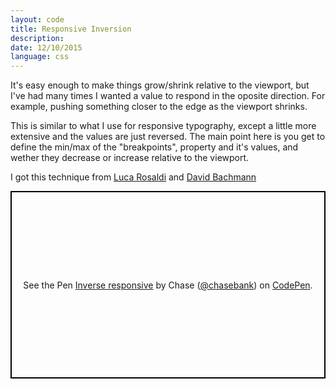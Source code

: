 ```yaml
---
layout: code
title: Responsive Inversion
description: 
date: 12/10/2015
language: css
---
```


It's easy enough to make things grow/shrink relative to the viewport, but I've had many times I wanted a value to respond in the oposite direction. For example, pushing something closer to the edge as the viewport shrinks.

This is similar to what I use for responsive typography, except a little more extensive and the values are just reversed. The main point here is you get to define the min/max of the "breakpoints", property and it's values, and wether they decrease or increase relative to the viewport.

I got this technique from [Luca Rosaldi](https://codepen.io/LucaRosaldi/pen/RgPbeR) and [David Bachmann](https://css-tricks.com/between-the-lines/)

<p class="codepen" data-height="300" data-theme-id="21051" data-default-tab="css,result" data-user="chasebank" data-slug-hash="aKMpeE" data-editable="true" style="height: 300px; box-sizing: border-box; display: flex; align-items: center; justify-content: center; border: 2px solid black; margin: 1em 0; padding: 1em;" data-pen-title="Inverse responsive">
  <span>See the Pen <a href="https://codepen.io/chasebank/pen/aKMpeE/">
  Inverse responsive</a> by Chase (<a href="https://codepen.io/chasebank">@chasebank</a>)
  on <a href="https://codepen.io">CodePen</a>.</span>
</p>
